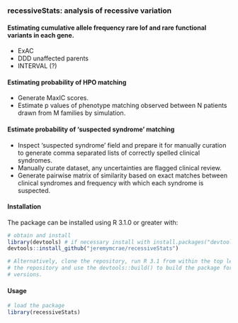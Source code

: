 ### recessiveStats: analysis of recessive variation

#### Estimating cumulative allele frequency rare lof and rare functional variants in each gene.
- ExAC
- DDD unaffected parents
- INTERVAL (?)

#### Estimating probability of HPO matching
- Generate MaxIC scores.
- Estimate p values of phenotype matching observed between N patients drawn from
  M families by simulation.

#### Estimate probability of ‘suspected syndrome’ matching
- Inspect ‘suspected syndrome’ field and prepare it for manually curation to
  generate comma separated lists of correctly spelled clinical syndromes.
- Manually curate dataset, any uncertainties are flagged clinical review.
- Generate pairwise matrix of similarity based on exact matches between
  clinical syndromes and frequency with which each syndrome is suspected.

#### Installation

The package can be installed using R 3.1.0 or greater with:
```R
# obtain and install
library(devtools) # if necessary install with install.packages("devtools")
devtools::install_github("jeremymcrae/recessiveStats")

# Alternatively, clone the repository, run R 3.1 from within the top level of
# the repository and use the devtools::build() to build the package for other R
# versions.
```

#### Usage

```R
# load the package
library(recessiveStats)
```
